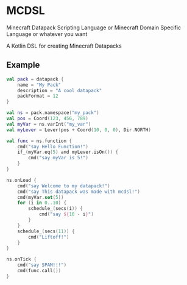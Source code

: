 # MCDSL

Minecraft Datapack Scripting Language or Minecraft Domain Specific Language or whatever you want

A Kotlin DSL for creating Minecraft Datapacks

## Example

```kotlin
val pack = datapack {
    name = "My Pack"
    description = "A cool datapack"
    packFormat = 12
}

val ns = pack.namespace("my_pack")
val pos = Coord(123, 456, 789)
val myVar = ns.varInt("my_var")
val myLever = Lever(pos + Coord(10, 0, 0), Dir.NORTH)

val func = ns.function {
    cmd("say Hello Function!")
    if_(myVar.eq(5) and myLever.isOn()) {
        cmd("say myVar is 5!")
    }
}

ns.onLoad {
    cmd("say Welcome to my datapack!")
    cmd("say This datapack was made with mcdsl!")
    cmd(myVar.set(5))
    for (i in 0..10) {
        schedule_(secs(i)) {
            cmd("say ${10 - i}")
        }
    }
    schedule_(secs(11)) {
        cmd("Liftoff!")
    }
}

ns.onTick {
    cmd("say SPAM!!!")
    cmd(func.call())
}
```
